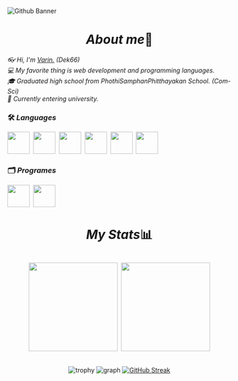 ![Github Banner](https://kinsta.com/fr/wp-content/uploads/sites/4/2023/02/github-pages.jpg)


<h1 align="center"><i>About me</i>📕</h1>
<div>
  <i>👓 Hi, I'm <a href="https://www.instagram.com/varin.jsx">Varin.</a>&nbsp;(Dek66)</i><br>
  <i>💻 My favorite thing is web development and programming languages.</i><br>
  <i>🎓 Graduated high school from PhothiSamphanPhitthayakan School. (Com-Sci)</i><br>
  <i>🏫 Currently entering university.</i>
</div>

<!-- Languages & Tools & Frameworks -->
<span>
<h3>🛠 <i>Languages</i></h3>
  <img src="https://raw.githubusercontent.com/VarinCode/VarinCode/e4f0989618ae8a36cddc17706d0f8c7cf221ff39/icons/HTML5.svg" height="50vh" width="50vh">&nbsp;
  <img src="https://raw.githubusercontent.com/VarinCode/VarinCode/e4f0989618ae8a36cddc17706d0f8c7cf221ff39/icons/CSS3.svg" height="50vh" width="50vh">&nbsp;
  <img src="https://raw.githubusercontent.com/VarinCode/VarinCode/e4f0989618ae8a36cddc17706d0f8c7cf221ff39/icons/Sass.svg" height="50vh" width="50vh">&nbsp;
  <img src="https://raw.githubusercontent.com/VarinCode/VarinCode/e4f0989618ae8a36cddc17706d0f8c7cf221ff39/icons/JavaScript.svg" height="50vh" width="50vh">&nbsp;
  <img src="https://raw.githubusercontent.com/VarinCode/VarinCode/e4f0989618ae8a36cddc17706d0f8c7cf221ff39/icons/TypeScript.svg" height="50vh" width="50vh">&nbsp;
  <img src="https://raw.githubusercontent.com/VarinCode/VarinCode/e4f0989618ae8a36cddc17706d0f8c7cf221ff39/icons/Python.svg" height="50vh" width="50vh">&nbsp;
<!--   <img src="https://raw.githubusercontent.com/VarinCode/VarinCode/e4f0989618ae8a36cddc17706d0f8c7cf221ff39/icons/Vite.js.svg" height="50vh" width="50vh">&nbsp;
  <img src="https://raw.githubusercontent.com/VarinCode/VarinCode/e4f0989618ae8a36cddc17706d0f8c7cf221ff39/icons/React.svg" height="50vh" width="50vh">&nbsp; -->
<!--   <img src="https://raw.githubusercontent.com/VarinCode/VarinCode/e4f0989618ae8a36cddc17706d0f8c7cf221ff39/icons/Bootstrap.svg" height="50vh" width="50vh">&nbsp;
  <img src="https://raw.githubusercontent.com/VarinCode/VarinCode/e4f0989618ae8a36cddc17706d0f8c7cf221ff39/icons/Git.svg" height="50vh" width="50vh">&nbsp; -->
<br>
<h3>🗂 <i>Programes</i></h3>
  <img src="https://raw.githubusercontent.com/VarinCode/VarinCode/e4f0989618ae8a36cddc17706d0f8c7cf221ff39/icons/Visual Studio Code (VS Code).svg" height="50vh" width="50vh">&nbsp;
  <img src="https://raw.githubusercontent.com/VarinCode/VarinCode/3727ccab7320ee70853794996e94e49caaeb657a/icons/PyCharm.svg" height="50vh" width="50vh">&nbsp
</span>

<h1 align="center"><i>My Stats</i>📊</h1>
<br>
<div align="center">
  <img height="200em" src="https://github-readme-stats.vercel.app/api?username=VarinCode&show_icons=true&theme=radical"/>&nbsp; 
  <img height="200em" src="https://github-readme-stats.vercel.app/api/top-langs?username=VarinCode&langs_count=10&show_icons=true&locale=en&layout=compact&theme=radical"/>
<br>
<br>
  
![trophy](https://github-profile-trophy.vercel.app/?username=VarinCode&theme=juicyfresh&column=7&margin-w=7&margin-h=17)
![graph](https://github-readme-activity-graph.cyclic.app/graph?username=VarinCode&theme=react-dark&area=true&hide_border=true)
[![GitHub Streak](https://streak-stats.demolab.com?user=VarinCode&theme=blood-dark&hide_border=true&date_format=M%20j%5B%2C%20Y%5D&card_width=505)](https://git.io/streak-stats)

</div>
